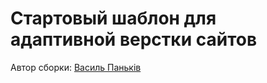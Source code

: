 <h1>Стартовый шаблон для адаптивной верстки сайтов</h1>
Автор сборки: <a href="https://vk.com/v__pankiv" target="_blank">Василь Паньків</a>
